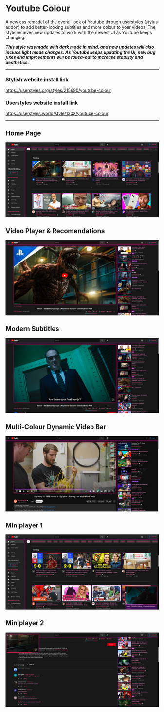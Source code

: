 # Youtube Colour
A new css remodel of the overall look of Youtube through userstyles (stylus addon) to add better-looking subtitles and more colour to your videos. The style recieves new updates to work with the newest UI as Youtube keeps changing.

***This style was made with dark mode in mind, and new updates will also include light mode changes. As Youtube keeps updating the UI, new bug fixes and improvements will be rolled-out to increase stability and aesthetics.***

---

### Stylish website install link
https://userstyles.org/styles/215690/youtube-colour
### Userstyles website install link
https://userstyles.world/style/1302/youtube-colour

---

## Home Page
![image](https://github.com/PurpleDDive/Colour-YT/blob/main/Screenshots/Home-page.png)

## Video Player & Recomendations
![image](https://github.com/PurpleDDive/Colour-YT/blob/main/Screenshots/Video-watch.png)

## Modern Subtitles
![image](https://github.com/PurpleDDive/Colour-YT/blob/main/Screenshots/Video-subtitles.png)

## Multi-Colour Dynamic Video Bar
![image](https://github.com/PurpleDDive/Youtube-Colour/blob/main/Screenshots/Video-bar.png)

## Miniplayer 1
![image](https://github.com/PurpleDDive/Colour-YT/blob/main/Screenshots/Miniplayer-1.jpg)

## Miniplayer 2
![image](https://github.com/PurpleDDive/Colour-YT/blob/main/Screenshots/Miniplayer-2.jpg)
